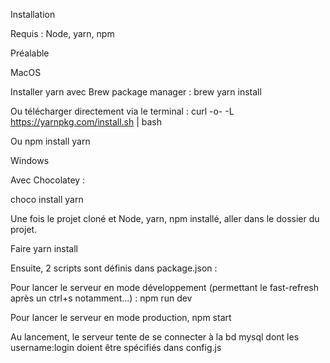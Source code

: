 Installation 

Requis : Node, yarn, npm

Préalable

MacOS

Installer yarn avec Brew package manager :
brew yarn install

Ou télécharger directement via le terminal :
curl -o- -L https://yarnpkg.com/install.sh | bash

Ou npm install yarn

Windows

Avec Chocolatey :

choco install yarn


Une fois le projet cloné et Node, yarn, npm installé, aller dans le dossier du projet.

Faire yarn install

Ensuite, 2 scripts sont définis dans package.json :

Pour lancer le serveur en mode développement (permettant le fast-refresh après un ctrl+s notamment...) :
npm run dev

Pour lancer le serveur en mode production, 
npm start

Au lancement, le serveur tente de se connecter à la bd mysql dont les username:login doient être spécifiés dans config.js




